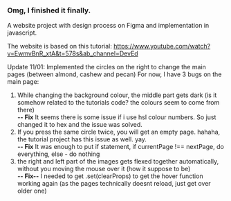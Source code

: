 ### Omg, I finished it finally. 

A website project with design process on Figma and implementation in javascript.

The website is based on this tutorial:
https://www.youtube.com/watch?v=EwmvBnR_xtA&t=578s&ab_channel=DevEd


Update 11/01: 
Implemented the circles on the right to change the main pages (between almond, cashew and pecan)
For now, I have 3 bugs on the main page: 
1. While changing the background colour, the middle part gets dark (is it somehow related to the tutorials code? the colours seem to come from there)  
**-- Fix** It seems there is some issue if i use hsl colour numbers. So just changed it to hex and the issue was solved.  
2. If you press the same circle twice, you will get an empty page. hahaha, the tutorial project has this issue as well. yay.  
**-- Fix** It was enough to put if statement, if currentPage !== nextPage, do everything, else - do nothing 
3. the right and left part of the images gets flexed together automatically, without you moving the mouse over it (how it suppose to be)  
**-- Fix--** I needed to get .set(clearProps) to get the hover function working again (as the pages technically doesnt reload, just get over older one)
